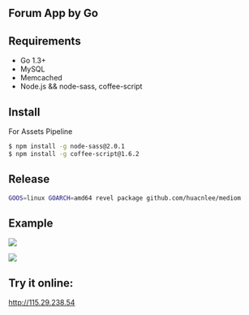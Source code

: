 ## Forum App by Go

## Requirements

- Go 1.3+
- MySQL
- Memcached
- Node.js && node-sass, coffee-script

## Install

For Assets Pipeline

```bash
$ npm install -g node-sass@2.0.1
$ npm install -g coffee-script@1.6.2
```

## Release

```bash
GOOS=linux GOARCH=amd64 revel package github.com/huacnlee/mediom
```

## Example

![](https://ruby-china-files.b0.upaiyun.com/photo/2015/54b8a61176321df2ae0c8d170115ae3b.png)

![](https://ruby-china-files.b0.upaiyun.com/photo/2015/cdd04fae02d0b78a3cf523e6abf5b198.png)

## Try it online:

http://115.29.238.54